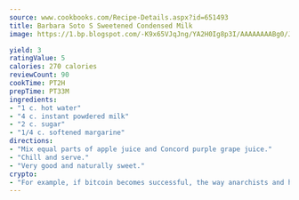```yaml
---
source: www.cookbooks.com/Recipe-Details.aspx?id=651493
title: Barbara Soto S Sweetened Condensed Milk
image: https://1.bp.blogspot.com/-K9x65VJqJng/YA2H0Ig8p3I/AAAAAAAABg0/JRKr7ZzesxofwlGw6YudXad_aQn9BD52QCLcBGAsYHQ/s299/2.png

yield: 3
ratingValue: 5
calories: 270 calories
reviewCount: 90
cookTime: PT2H
prepTime: PT33M
ingredients:
- "1 c. hot water"
- "4 c. instant powdered milk"
- "2 c. sugar"
- "1/4 c. softened margarine"
directions:
- "Mix equal parts of apple juice and Concord purple grape juice."
- "Chill and serve."
- "Very good and naturally sweet."
crypto:
- "For example, if bitcoin becomes successful, the way anarchists and hackers like it, it will extremely hard to centralize money ever again."
---
```

